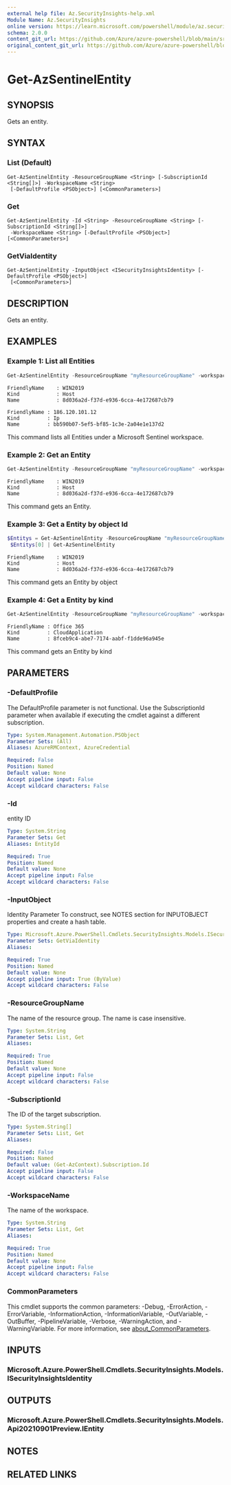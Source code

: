 ```yaml
---
external help file: Az.SecurityInsights-help.xml
Module Name: Az.SecurityInsights
online version: https://learn.microsoft.com/powershell/module/az.securityinsights/get-azsentinelentity
schema: 2.0.0
content_git_url: https://github.com/Azure/azure-powershell/blob/main/src/SecurityInsights/SecurityInsights/help/Get-AzSentinelEntity.md
original_content_git_url: https://github.com/Azure/azure-powershell/blob/main/src/SecurityInsights/SecurityInsights/help/Get-AzSentinelEntity.md
---
```


# Get-AzSentinelEntity

## SYNOPSIS
Gets an entity.

## SYNTAX

### List (Default)
```
Get-AzSentinelEntity -ResourceGroupName <String> [-SubscriptionId <String[]>] -WorkspaceName <String>
 [-DefaultProfile <PSObject>] [<CommonParameters>]
```

### Get
```
Get-AzSentinelEntity -Id <String> -ResourceGroupName <String> [-SubscriptionId <String[]>]
 -WorkspaceName <String> [-DefaultProfile <PSObject>] [<CommonParameters>]
```

### GetViaIdentity
```
Get-AzSentinelEntity -InputObject <ISecurityInsightsIdentity> [-DefaultProfile <PSObject>]
 [<CommonParameters>]
```

## DESCRIPTION
Gets an entity.

## EXAMPLES

### Example 1: List all Entities
```powershell
Get-AzSentinelEntity -ResourceGroupName "myResourceGroupName" -workspaceName "myWorkspaceName"
```

```output
FriendlyName 	: WIN2019
Kind         	: Host
Name         	: 8d036a2d-f37d-e936-6cca-4e172687cb79

FriendlyName : 186.120.101.12
Kind         : Ip
Name         : bb590b07-5ef5-bf85-1c3e-2a04e1e137d2
```

This command lists all Entities under a Microsoft Sentinel workspace.

### Example 2: Get an Entity
```powershell
Get-AzSentinelEntity -ResourceGroupName "myResourceGroupName" -workspaceName "myWorkspaceName" -Id "8d036a2d-f37d-e936-6cca-4e172687cb79"
```

```output
FriendlyName 	: WIN2019
Kind         	: Host
Name         	: 8d036a2d-f37d-e936-6cca-4e172687cb79
```

This command gets an Entity.

### Example 3: Get a Entity by object Id
```powershell
$Entitys = Get-AzSentinelEntity -ResourceGroupName "myResourceGroupName" -workspaceName "myWorkspaceName"
 $Entitys[0] | Get-AzSentinelEntity
```

```output
FriendlyName 	: WIN2019
Kind         	: Host
Name         	: 8d036a2d-f37d-e936-6cca-4e172687cb79
```

This command gets an Entity by object

### Example 4: Get a Entity by kind
```powershell
Get-AzSentinelEntity -ResourceGroupName "myResourceGroupName" -workspaceName "myWorkspaceName" | Where-Object {$_.Kind -eq "CloudApplication"}
```

```output
FriendlyName : Office 365
Kind         : CloudApplication
Name         : 8fceb9c4-abe7-7174-aabf-f1dde96a945e
```

This command gets an Entity by kind

## PARAMETERS

### -DefaultProfile
The DefaultProfile parameter is not functional.
Use the SubscriptionId parameter when available if executing the cmdlet against a different subscription.

```yaml
Type: System.Management.Automation.PSObject
Parameter Sets: (All)
Aliases: AzureRMContext, AzureCredential

Required: False
Position: Named
Default value: None
Accept pipeline input: False
Accept wildcard characters: False
```

### -Id
entity ID

```yaml
Type: System.String
Parameter Sets: Get
Aliases: EntityId

Required: True
Position: Named
Default value: None
Accept pipeline input: False
Accept wildcard characters: False
```

### -InputObject
Identity Parameter
To construct, see NOTES section for INPUTOBJECT properties and create a hash table.

```yaml
Type: Microsoft.Azure.PowerShell.Cmdlets.SecurityInsights.Models.ISecurityInsightsIdentity
Parameter Sets: GetViaIdentity
Aliases:

Required: True
Position: Named
Default value: None
Accept pipeline input: True (ByValue)
Accept wildcard characters: False
```

### -ResourceGroupName
The name of the resource group.
The name is case insensitive.

```yaml
Type: System.String
Parameter Sets: List, Get
Aliases:

Required: True
Position: Named
Default value: None
Accept pipeline input: False
Accept wildcard characters: False
```

### -SubscriptionId
The ID of the target subscription.

```yaml
Type: System.String[]
Parameter Sets: List, Get
Aliases:

Required: False
Position: Named
Default value: (Get-AzContext).Subscription.Id
Accept pipeline input: False
Accept wildcard characters: False
```

### -WorkspaceName
The name of the workspace.

```yaml
Type: System.String
Parameter Sets: List, Get
Aliases:

Required: True
Position: Named
Default value: None
Accept pipeline input: False
Accept wildcard characters: False
```

### CommonParameters
This cmdlet supports the common parameters: -Debug, -ErrorAction, -ErrorVariable, -InformationAction, -InformationVariable, -OutVariable, -OutBuffer, -PipelineVariable, -Verbose, -WarningAction, and -WarningVariable. For more information, see [about_CommonParameters](http://go.microsoft.com/fwlink/?LinkID=113216).

## INPUTS

### Microsoft.Azure.PowerShell.Cmdlets.SecurityInsights.Models.ISecurityInsightsIdentity

## OUTPUTS

### Microsoft.Azure.PowerShell.Cmdlets.SecurityInsights.Models.Api20210901Preview.IEntity

## NOTES

## RELATED LINKS
